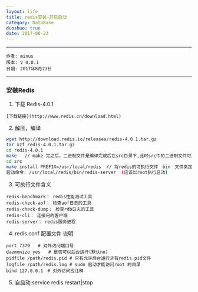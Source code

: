 ```yaml
---
layout: life
title: redis安装-开启启动
category: DataBase
duoshuo: true
date: 2017-08-23
---
```


******

	作者: minus
	版本: V 0.0.1
	日期: 2017年8月23日

<!-- more -->

*******

### 安装Redis
1. 下载 Redis-4.0.1
```
[下载链接](http://www.redis.cn/download.html)
```
2. 解压，编译
```sh
wget http://download.redis.io/releases/redis-4.0.1.tar.gz
tar xzf redis-4.0.1.tar.gz
cd redis-4.0.1
make   // make 完之后，二进制文件是编译完成后在src目录下,此时src中的二进制文件可以执行启动redis
cd src
make install PREFIX=/usr/local/redis  // 将redis的可执行文件　bin　文件夹加入到指定目录, 也可以把配置文件一块拷到那个目录下，方便统一管理
启动命令: /usr/local/redis/bin/redis-server  (应该以root执行启动)
```
3. 可执行文件含义
```
redis-benchmark： redis性能测试工具
redis-check-aof： 检查aof日志的工具
redis-check-dump： 检查rdb日志的工具
redis-cli： 连接用的客户端
redis-server： redis服务进程
```
4. redis.conf 配置文件 说明
```
port 7379  	# 对外访问端口号
daemonize yes 	# 是否可以后台运行(默认no)　
pidfile /path/redis.pid # 只有允许后台运行才有redis.pid文件 
logfile /path/redis.log # sudo 启动才能访问root 的目录
bind 127.0.0.1　# 对外访问应注释
```
5. 自启动:service redis restart|stop
```

```

